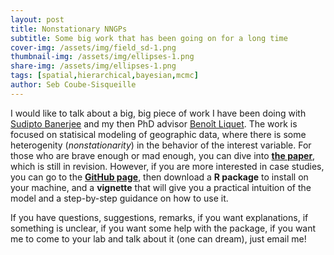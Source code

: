 ```yaml
---
layout: post
title: Nonstationary NNGPs
subtitle: Some big work that has been going on for a long time
cover-img: /assets/img/field_sd-1.png
thumbnail-img: /assets/img/ellipses-1.png
share-img: /assets/img/ellipses-1.png
tags: [spatial,hierarchical,bayesian,mcmc]
author: Seb Coube-Sisqueille
---
```


I would like to talk about a big, big piece of work I have been doing with [Sudipto Banerjee](http://sudipto.bol.ucla.edu/) and my then PhD advisor [Benoît Liquet](https://researchers.mq.edu.au/en/persons/benoit-liquet-weiland). The work is focused on statisical modeling of geographic data, where there is some heterogenity (*nonstationarity*) in the behavior of the interest variable. For those who are brave enough or mad enough, you can dive into [**the paper**](https://arxiv.org/abs/2203.11873), which is still in revision. However, if you are more interested in case studies, you can go to the [**GitHub page**](https://github.com/SebastienCoube/Nonstat-NNGP), then download a **R package** to install on your machine, and a **vignette** that will give you a practical intuition of the model and a step-by-step guidance on how to use it. 

If you have questions, suggestions, remarks, if you want explanations, if something is unclear, if you want some help with the package, if you want me to come to your lab and talk about it (one can dream), just email me! 

